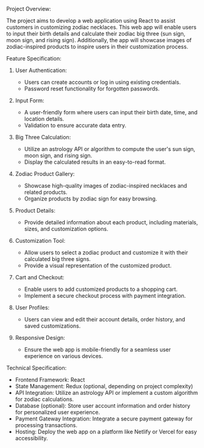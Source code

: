 Project Overview:

The project aims to develop a web application using React to assist customers in customizing zodiac necklaces. This web app will enable users to input their birth details and calculate their zodiac big three (sun sign, moon sign, and rising sign). Additionally, the app will showcase images of zodiac-inspired products to inspire users in their customization process.

Feature Specification:

1. User Authentication:
   - Users can create accounts or log in using existing credentials.
   - Password reset functionality for forgotten passwords.

2. Input Form:
   - A user-friendly form where users can input their birth date, time, and location details.
   - Validation to ensure accurate data entry.

3. Big Three Calculation:
   - Utilize an astrology API or algorithm to compute the user's sun sign, moon sign, and rising sign.
   - Display the calculated results in an easy-to-read format.

4. Zodiac Product Gallery:
   - Showcase high-quality images of zodiac-inspired necklaces and related products.
   - Organize products by zodiac sign for easy browsing.

5. Product Details:
   - Provide detailed information about each product, including materials, sizes, and customization options.

6. Customization Tool:
   - Allow users to select a zodiac product and customize it with their calculated big three signs.
   - Provide a visual representation of the customized product.

7. Cart and Checkout:
   - Enable users to add customized products to a shopping cart.
   - Implement a secure checkout process with payment integration.

8. User Profiles:
   - Users can view and edit their account details, order history, and saved customizations.

9. Responsive Design:
   - Ensure the web app is mobile-friendly for a seamless user experience on various devices.

Technical Specification:

- Frontend Framework: React
- State Management: Redux (optional, depending on project complexity)
- API Integration: Utilize an astrology API or implement a custom algorithm for zodiac calculations.
- Database (optional): Store user account information and order history for personalized user experience.
- Payment Gateway Integration: Integrate a secure payment gateway for processing transactions.
- Hosting: Deploy the web app on a platform like Netlify or Vercel for easy accessibility.

